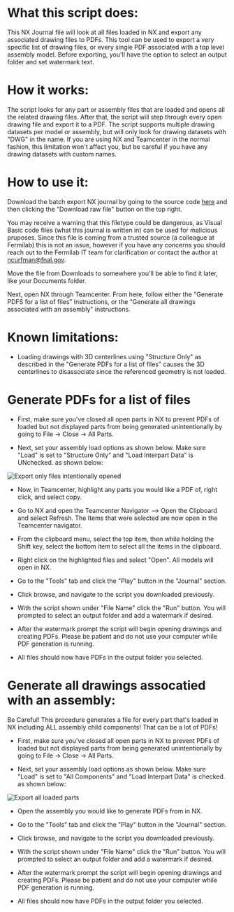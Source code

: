 # What this script does:
This NX Journal file will look at all files loaded in NX and export any associated drawing files to PDFs. This tool can be used to export a very specific list of drawing files, or every single PDF associated with a top level assembly model. Before exporting, you'll have the option to select an output folder and set watermark text.

# How it works:
The script looks for any part or assembly files that are loaded and opens all the related drawing files. After that, the script will step through every open drawing file and export it to a PDF. The script supports multiple drawing datasets per model or assembly, but will only look for drawing datasets with "DWG" in the name. If you are using NX and Teamcenter in the normal fashion, this limitation won't affect you, but be careful if you have any drawing datasets with custom names.

# How to use it:
Download the batch export NX journal by going to the source code [here](https://github.com/ncurfman/nx-pdf-batch-export/blob/main/NX_Export_PDF_All_Open_Parts_multiple_drawings.vb)  and then clicking the "Download raw file" button on the top right.

You may receive a warning that this filetype could be dangerous, as Visual Basic code files (what this journal is written in) can be used for malicious pruposes. Since this file is coming from a trusted source (a colleague at Fermilab) this is not an issue, however if you have any concerns you should reach out to the Fermilab IT team for clarification or contact the author at ncurfman@fnal.gov.

Move the file from Downloads to somewhere you'll be able to find it later, like your Documents folder. 

Next, open NX through Teamcenter. From here, follow either the "Generate PDFS for a list of files" instructions, or the "Generate all drawings associated with an assembly" instructions.

# Known limitations:
* Loading drawings with 3D centerlines using "Structure Only" as described in the "Generate PDFs for a list of files" causes the 3D centerlines to disassociate since the referenced geometry is not loaded.

# Generate PDFs for a list of files
* First, make sure you've closed all open parts in NX to prevent PDFs of loaded but not displayed parts from being generated unintentionally by going to File -> Close -> All Parts.

* Next, set your assembly load options as shown below. Make sure "Load" is set to "Structure Only" and "Load Interpart Data" is UNchecked. as shown below:

![Export only files intentionally opened](https://github.com/user-attachments/assets/e1be0678-04e7-4cf8-8fc9-e669884e5007)

* Now, in Teamcenter, highlight any parts you would like a PDF of, right click, and select copy.

* Go to NX and open the Teamcenter Navigator --> Open the Clipboard and select Refresh. The Items that were selected are now open in the Teamcenter navigator.

* From the clipboard menu, select the top item, then while holding the Shift  key, select the bottom item to select all the items in the clipboard.

* Right click on the highlighted files and select "Open". All models will open in NX.

* Go to the "Tools" tab and click the "Play" button in the "Journal" section.

* Click browse, and navigate to the script you downloaded previously.

* With the script shown under "File Name" click the "Run" button. You will prompted to select an output folder and add a watermark if desired.

* After the watermark prompt the script will begin opening drawings and creating PDFs. Please be patient and do not use your computer while PDF generation is running.

* All files should now have PDFs in the output folder you selected.

# Generate all drawings assocatied with an assembly:

Be Careful! This procedure generates a file for every part that's loaded in NX including ALL assembly child components! That can be a lot of PDFs!

* First, make sure you've closed all open parts in NX to prevent PDFs of loaded but not displayed parts from being generated unintentionally by going to File -> Close -> All Parts.

* Next, set your assembly load options as shown below. Make sure "Load" is set to "All Components" and "Load Interpart Data" is checked. as shown below:

![Export all loaded parts](https://github.com/user-attachments/assets/49700d9c-a0e4-4d33-a8c9-92e49f12222e)

* Open the assembly you would like to generate PDFs from in NX.

* Go to the "Tools" tab and click the "Play" button in the "Journal" section.

* Click browse, and navigate to the script you downloaded previously.

* With the script shown under "File Name" click the "Run" button. You will prompted to select an output folder and add a watermark if desired.

* After the watermark prompt the script will begin opening drawings and creating PDFs. Please be patient and do not use your computer while PDF generation is running.

* All files should now have PDFs in the output folder you selected.
